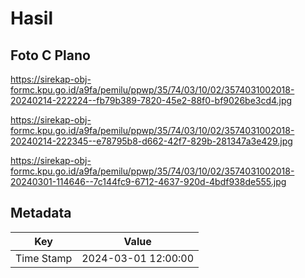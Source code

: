 # Hasil

## Foto C Plano

https://sirekap-obj-formc.kpu.go.id/a9fa/pemilu/ppwp/35/74/03/10/02/3574031002018-20240214-222224--fb79b389-7820-45e2-88f0-bf9026be3cd4.jpg

https://sirekap-obj-formc.kpu.go.id/a9fa/pemilu/ppwp/35/74/03/10/02/3574031002018-20240214-222345--e78795b8-d662-42f7-829b-281347a3e429.jpg

https://sirekap-obj-formc.kpu.go.id/a9fa/pemilu/ppwp/35/74/03/10/02/3574031002018-20240301-114646--7c144fc9-6712-4637-920d-4bdf938de555.jpg


## Metadata

| Key        | Value               |
| ---------- | ------------------- |
| Time Stamp | 2024-03-01 12:00:00 |



